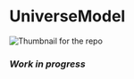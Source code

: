 # UniverseModel  
  
![Thumbnail for the repo](https://github.com/ImMorph/UniverseModel/blob/main/Misc/UniverseGeneration-Illustration.jpg?raw=true)  
  
### *Work in progress*  
